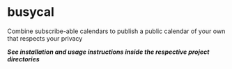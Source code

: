 # busycal
Combine subscribe-able calendars to publish a public calendar of your own that respects your privacy

***See installation and usage instructions inside the respective project directories***